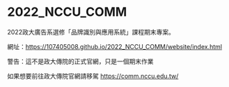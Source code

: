 # 2022_NCCU_COMM
2022政大廣告系選修「品牌識別與應用系統」課程期末專案。  

網址：<https://107405008.github.io/2022_NCCU_COMM/website/index.html>  


    

警告：這不是政大傳院的正式官網，只是一個期末作業  


如果想要前往政大傳院官網請移駕 <https://comm.nccu.edu.tw/>
